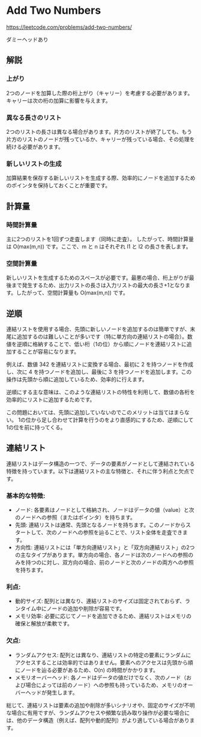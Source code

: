 # Add Two Numbers
https://leetcode.com/problems/add-two-numbers/

ダミーヘッドあり

## 解説

### 上がり
2つのノードを加算した際の桁上がり（キャリー）を考慮する必要があります。キャリーは次の桁の加算に影響を与えます。

### 異なる長さのリスト
2つのリストの長さは異なる場合があります。片方のリストが終了しても、もう片方のリストのノードが残っているか、キャリーが残っている場合、その処理を続ける必要があります。

### 新しいリストの生成
加算結果を保存する新しいリストを生成する際、効率的にノードを追加するためのポインタを保持しておくことが重要です。

## 計算量

### 時間計算量
主に2つのリストを1回ずつ走査します（同時に走査）。
したがって、時間計算量は O(max(m,n)) です。ここで、m と n はそれぞれ l1 と l2 の長さを表します。

### 空間計算量
新しいリストを生成するためのスペースが必要です。最悪の場合、桁上がりが最後まで発生するため、出力リストの長さは入力リストの最大の長さ+1となります。したがって、空間計算量も O(max(m,n)) です。

## 逆順
連結リストを使用する場合、先頭に新しいノードを追加するのは簡単ですが、末尾に追加するのは難しいことが多いです（特に単方向の連結リストの場合）。数値を逆順に格納することで、低い桁（1の位）から順にノードを連結リストに追加することが容易になります。

例えば、数値 342 を連結リストに変換する場合、最初に 2 を持つノードを作成し、次に 4 を持つノードを追加し、最後に 3 を持つノードを追加します。この操作は先頭から順に追加しているため、効率的に行えます。


逆順にする主な意味は、このような連結リストの特性を利用して、数値の各桁を効率的にリストに追加するためです。

この問題においては、先頭に追加していないのでこのメリットは当てはまらない。
1の位から足し合わせて計算を行うのをより直感的にするため、逆順にして1の位を前に持ってくる。

## 連結リスト
連結リストはデータ構造の一つで、データの要素がノードとして連結されている特徴を持っています。以下は連結リストの主な特徴と、それに伴う利点と欠点です。

### 基本的な特徴:
- ノード: 各要素はノードとして格納され、ノードはデータの値（value）と次のノードへの参照（またはポインタ）を持ちます。
- 先頭: 連結リストは通常、先頭となるノードを持ちます。このノードからスタートして、次のノードへの参照を辿ることで、リスト全体を走査できます。
- 方向性: 連結リストには「単方向連結リスト」と「双方向連結リスト」の2つの主なタイプがあります。単方向の場合、各ノードは次のノードへの参照のみを持つのに対し、双方向の場合、前のノードと次のノードの両方への参照を持ちます。

### 利点:
- 動的サイズ: 配列とは異なり、連結リストのサイズは固定されておらず、ランタイム中にノードの追加や削除が容易です。
- メモリ効率: 必要に応じてノードを追加できるため、連結リストはメモリの確保と解放が柔軟です。
### 欠点:
- ランダムアクセス: 配列とは異なり、連結リストの特定の要素にランダムにアクセスすることは効率的ではありません。要素へのアクセスは先頭から順にノードを辿る必要があるため、O(n) の時間がかかります。
- メモリオーバーヘッド: 各ノードはデータの値だけでなく、次のノード（および場合によっては前のノード）への参照も持っているため、メモリのオーバーヘッドが発生します。

総じて、連結リストは要素の追加や削除が多いシナリオや、固定のサイズが不明な場合に有用ですが、ランダムアクセスや頻繁な読み取り操作が必要な場合には、他のデータ構造（例えば、配列や動的配列）がより適している場合があります。
